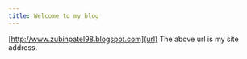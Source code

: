 ```yaml
---
title: Welcome to my blog
---
```

[http://www.zubinpatel98.blogspot.com](url)
The above url is my site address.
